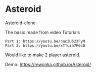 # Asteroid
Asteroid-clone

The basic made from video Tutorials

    Part 1: https://youtu.be/hacZU523FyM
    Part 2: https://youtu.be/xTTuih7P0c0
    
Would like to make 2 player asteroid.

Demo: https://rewonka.github.io/Asteroid/
